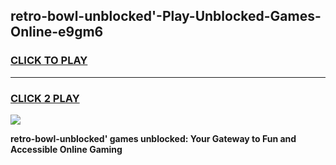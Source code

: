 
## retro-bowl-unblocked'-Play-Unblocked-Games-Online-e9gm6
<h3>
<a href="https://premium76.site?title=retro-bowl-unblocked'&ref=25A">CLICK TO PLAY</a></h3>
<hr>

<h3>
<a href="https://premium76.site?title=retro-bowl-unblocked'&ref=25A">CLICK 2 PLAY</a>
  
</h3>

<a href="https://premium76.site?title=retro-bowl-unblocked'&ref=25A"><img src="https://clearcache.store/games.png"></a>


**retro-bowl-unblocked' games unblocked: Your Gateway to Fun and Accessible Online Gaming**
